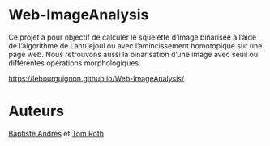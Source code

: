 # Web-ImageAnalysis

Ce projet a pour objectif de calculer le squelette d’image binarisée à l’aide de l’algorithme de Lantuejoul ou avec l’amincissement homotopique sur une page web. Nous retrouvons aussi la binarisation d’une image avec seuil ou différentes opérations morphologiques.

https://lebourguignon.github.io/Web-ImageAnalysis/

# Auteurs

[Baptiste Andres](https://github.com/LeBourguignon) et [Tom Roth](https://github.com/tom-rh)
